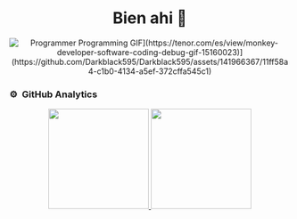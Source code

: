 <div align="center">
<h1 align="center">Bien ahi 🐳 </h1>
</div>

<p align="center">
  <img src="[[https://github.com/Darkblack595/Darkblack595/assets/141966367/746d0201-f4d5-492b-bb40-f77d5df214fa" alt="Programmer Programming GIF](https://tenor.com/es/view/monkey-developer-software-coding-debug-gif-15160023)](https://github.com/Darkblack595/Darkblack595/assets/141966367/11ff58a4-c1b0-4134-a5ef-372cffa545c1)">
</p>



### ⚙️ &nbsp;GitHub Analytics

<p align="center">
<a href="https://github.com/Darkblack595">
  <img height="180em" src="https://github-readme-stats-eight-theta.vercel.app/api?username=ArisGuimera&show_icons=true&theme=algolia&include_all_commits=true&count_private=true"/>
  <img height="180em" src="https://github-readme-stats-eight-theta.vercel.app/api/top-langs/?username=ArisGuimera&layout=compact&langs_count=8&theme=algolia"/>
</a>
</p>
